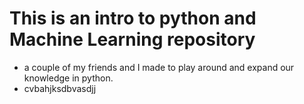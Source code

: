 # This is an intro to python and Machine Learning repository 
* a couple of my friends and I made to play around and expand our knowledge in python.
* cvbahjksdbvasdjj
